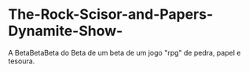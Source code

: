# The-Rock-Scisor-and-Papers-Dynamite-Show-
A BetaBetaBeta do Beta de um beta de um jogo "rpg" de pedra, papel e tesoura.

